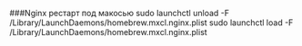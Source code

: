 ###Nginx рестарт под макосью
sudo launchctl unload -F /Library/LaunchDaemons/homebrew.mxcl.nginx.plist
sudo launchctl load -F /Library/LaunchDaemons/homebrew.mxcl.nginx.plist